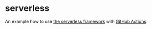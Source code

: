 # serverless

An example how to use [the serverless framework](https://serverless.com/) with [GitHub Actions](https://github.com/features/actions).
